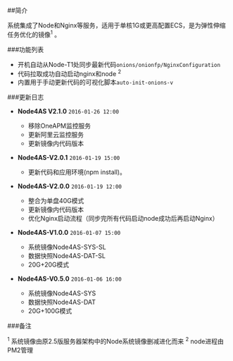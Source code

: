 ##简介

系统集成了Node和Nginx等服务，适用于单核1G或更高配置ECS，是为弹性伸缩任务优化的镜像<sup>1</sup> 。

###功能列表

- 开机自动从Node-T1处同步最新代码`onions/onionfp/NginxConfiguration`
- 代码拉取成功自动启动nginx和node <sup>2</sup> 
- 内置用于手动更新代码的可视化脚本`auto-init-onions-v`

###更新日志

+ **Node4AS V2.1.0**  `2016-01-26 12:00`

  + 移除OneAPM监控服务
  + 更新阿里云监控服务
  + 更新镜像内代码版本

+ **Node4AS-V2.0.1**  `2016-01-19 15:00`

  + 更新代码和应用环境(npm install)。

+ **Node4AS-V2.0.0**  `2016-01-19 12:00`

  + 整合为单盘40G模式
  + 更新镜像内代码版本
  + 优化Nginx启动流程（同步完所有代码启动node成功后再启动Nginx）

+ **Node4AS-V1.0.0**  `2016-01-07 15:00`

  + 系统镜像Node4AS-SYS-SL
  + 数据快照Node4AS-DAT-SL
  + 20G+20G模式

+ **Node4AS-V0.5.0**  `2016-01-06 16:00`

  + 系统镜像Node4AS-SYS
  + 数据快照Node4AS-DAT
  + 20G+100G模式

###备注

 <sup>1</sup> 系统镜像由原2.5版服务器架构中的Node系统镜像删减进化而来
 <sup>2</sup> node进程由PM2管理 
